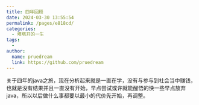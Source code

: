```yaml
---
title: 四年回顾
date: 2024-03-30 13:55:54
permalink: /pages/e818cd/
categories:
  - 塔塔开的一生
tags:
  - 
author: 
  name: pruedream
  link: https://github.com/pruedream
---
```

关于四年的java之旅，现在分析起来就是一直在学，没有与参与到社会当中赚钱，也就是没有结果并且一直没有开始，早点尝试或许就能醒悟的快一些早点放弃java，所以以后做什么事都要以最小的代价先开始，再调整。